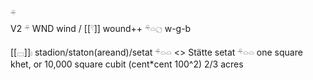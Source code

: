 𓍬  
V2 𓍬 WND wind / [[𓍢]] wound++ 𓍬𓏏𓐎 w-g-b  


[[𓊌]]𓏤 stadion/staton(areand)/setat 𓍬𓏏𓏏 <> Stätte 
setat 𓍬𓏏𓏏  one square khet, or 10,000 square cubit (cent*cent 100^2) 2/3 acres